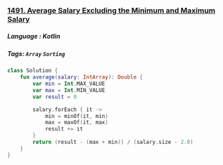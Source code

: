 ### [1491. Average Salary Excluding the Minimum and Maximum Salary](https://leetcode.com/problems/average-salary-excluding-the-minimum-and-maximum-salary/?envType=study-plan&id=programming-skills-i)

##### Language : Kotlin

##### Tags: `Array` `Sorting`

```kotlin
class Solution {
    fun average(salary: IntArray): Double {
        var min = Int.MAX_VALUE
        var max = Int.MIN_VALUE
        var result = 0

        salary.forEach { it ->
            min = minOf(it, min)
            max = maxOf(it, max)
            result += it
        }
        return (result - (max + min)) / (salary.size - 2.0)
    }
}
```

